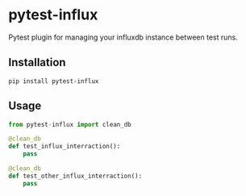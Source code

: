 # pytest-influx
Pytest plugin for managing your influxdb instance between test runs.

## Installation
`pip install pytest-influx`

## Usage
```python
from pytest-influx import clean_db

@clean_db
def test_influx_interraction():
    pass

@clean_db
def test_other_influx_interraction():
    pass
```
